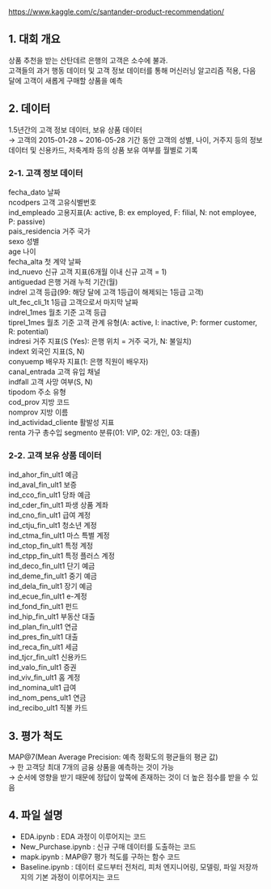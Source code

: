 https://www.kaggle.com/c/santander-product-recommendation/

## 1. 대회 개요
상품 추천을 받는 산탄데르 은행의 고객은 소수에 불과.   
고객들의 과거 행동 데이터 및 고객 정보 데이터를 통해 머신러닝 알고리즘 적용, 다음 달에 고객이 새롭게 구매할 상품을 예측

## 2. 데이터
1.5년간의 고객 정보 데이터, 보유 상품 데이터   
→ 고객의 2015-01-28 ~ 2016-05-28 기간 동안 고객의 성별, 나이, 거주지 등의 정보 데이터 및 신용카드, 저축계좌 등의 상품 보유 여부를 월별로 기록

### 2-1. 고객 정보 데이터   
fecha_dato 날짜   
ncodpers 고객 고유식별번호   
ind_empleado 고용지표(A: active, B: ex employed, F: filial, N: not employee, P: passive)   
pais_residencia 거주 국가   
sexo 성별   
age 나이   
fecha_alta 첫 계약 날짜    
ind_nuevo 신규 고객 지표(6개월 이내 신규 고객 = 1)   
antiguedad  은행 거래 누적 기간(월)   
indrel 고객 등급(99: 해당 달에 고객 1등급이 해제되는 1등급 고객)   
ult_fec_cli_1t 1등급 고객으로서 마지막 날짜   
indrel_1mes 월초 기준 고객 등급   
tiprel_1mes 월초 기준 고객 관계 유형(A: active, I: inactive, P: former customer, R: potential)   
indresi 거주 지표(S (Yes): 은행 위치 = 거주 국가, N: 불일치)   
indext 외국인 지표(S, N)   
conyuemp 배우자 지표(1: 은행 직원이 배우자)       
canal_entrada 고객 유입 채널   
indfall 고객 사망 여부(S, N)   
tipodom 주소 유형                
cod_prov 지방 코드    
nomprov 지방 이름               
ind_actividad_cliente 활발성 지표    
renta 가구 총수입
segmento 분류(01: VIP, 02: 개인, 03: 대졸)     

### 2-2. 고객 보유 상품 데이터
ind_ahor_fin_ult1 예금   
ind_aval_fin_ult1 보증   
ind_cco_fin_ult1 당좌 예금   
ind_cder_fin_ult1 파생 상품 계좌   
ind_cno_fin_ult1 급여 계정   
ind_ctju_fin_ult1 청소년 계정   
ind_ctma_fin_ult1 마스 특별 계정   
ind_ctop_fin_ult1 특정 계정   
ind_ctpp_fin_ult1 특정 플러스 계정   
ind_deco_fin_ult1 단기 예금   
ind_deme_fin_ult1 중기 예금   
ind_dela_fin_ult1 장기 예금   
ind_ecue_fin_ult1 e-계정   
ind_fond_fin_ult1 펀드   
ind_hip_fin_ult1 부동산 대출        
ind_plan_fin_ult1 연금   
ind_pres_fin_ult1 대출   
ind_reca_fin_ult1 세금   
ind_tjcr_fin_ult1 신용카드   
ind_valo_fin_ult1 증권   
ind_viv_fin_ult1 홈 계정   
ind_nomina_ult1 급여   
ind_nom_pens_ult1 연금    
ind_recibo_ult1 직불 카드

## 3. 평가 척도
MAP@7(Mean Average Precision: 예측 정확도의 평균들의 평균 값)   
→ 한 고객당 최대 7개의 금융 상품을 예측하는 것이 가능   
→ 순서에 영향을 받기 때문에 정답이 앞쪽에 존재하는 것이 더 높은 점수를 받을 수 있음


## 4. 파일 설명
- EDA.ipynb : EDA 과정이 이루어지는 코드
- New_Purchase.ipynb : 신규 구매 데이터를 도출하는 코드
- mapk.ipynb : MAP@7 평가 척도를 구하는 함수 코드
- Baseline.ipynb : 데이터 로드부터 전처리, 피처 엔지니어링, 모델링, 파일 저장까지의 기본 과정이 이루어지는 코드
